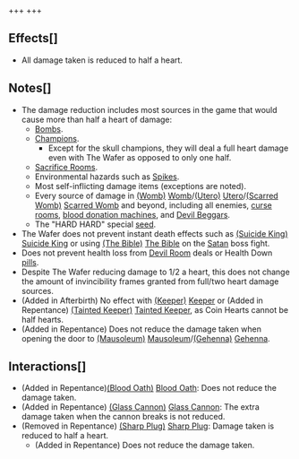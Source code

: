 +++
+++

Effects[]
---------


* All damage taken is reduced to half a heart.


Notes[]
-------


* The damage reduction includes most sources in the game that would cause more than half a heart of damage:
	+ [Bombs](/wiki/Pickups#Bombs "Pickups").
	+ [Champions](/wiki/Champion "Champion").
		- Except for the skull champions, they will deal a full heart damage even with The Wafer as opposed to only one half.
	+ [Sacrifice Rooms](/wiki/Sacrifice_Room "Sacrifice Room").
	+ Environmental hazards such as [Spikes](/wiki/Spikes "Spikes").
	+ Most self-inflicting damage items (exceptions are noted).
	+ Every source of damage in [(Womb)](/wiki/Womb "Womb") [Womb](/wiki/Womb "Womb")/[(Utero)](/wiki/Utero "Utero") [Utero](/wiki/Utero "Utero")/[(Scarred Womb)](/wiki/Scarred_Womb "Scarred Womb") [Scarred Womb](/wiki/Scarred_Womb "Scarred Womb") and beyond, including all enemies, [curse rooms](/wiki/Curse_Room "Curse Room"), [blood donation machines](/wiki/Blood_Donation_Machine "Blood Donation Machine"), and [Devil Beggars](/wiki/Devil_Beggar "Devil Beggar").
	+ The "HARD HARD" special [seed](/wiki/Seeds "Seeds").
* The Wafer does not prevent instant death effects such as [(Suicide King)](/wiki/Suicide_King "Suicide King") [Suicide King](/wiki/Suicide_King "Suicide King") or using [(The Bible)](/wiki/The_Bible "The Bible") [The Bible](/wiki/The_Bible "The Bible") on the [Satan](/wiki/Satan "Satan") boss fight.
* Does not prevent health loss from [Devil Room](/wiki/Devil_Room "Devil Room") deals or Health Down [pills](/wiki/Pills "Pills").
* Despite The Wafer reducing damage to 1/2 a heart, this does not change the amount of invincibility frames granted from full/two heart damage sources.
* (Added in Afterbirth) No effect with  [(Keeper)](/wiki/Keeper "Keeper") [Keeper](/wiki/Keeper "Keeper") or (Added in Repentance)  [(Tainted Keeper)](/wiki/Tainted_Keeper "Tainted Keeper") [Tainted Keeper](/wiki/Tainted_Keeper "Tainted Keeper"), as Coin Hearts cannot be half hearts.
* (Added in Repentance) Does not reduce the damage taken when opening the door to [(Mausoleum)](/wiki/Mausoleum "Mausoleum") [Mausoleum](/wiki/Mausoleum "Mausoleum")/[(Gehenna)](/wiki/Gehenna "Gehenna") [Gehenna](/wiki/Gehenna "Gehenna").


Interactions[]
--------------


* (Added in Repentance)[(Blood Oath)](/wiki/Blood_Oath "Blood Oath") [Blood Oath](/wiki/Blood_Oath "Blood Oath"): Does not reduce the damage taken.
* (Added in Repentance) [(Glass Cannon)](/wiki/Glass_Cannon "Glass Cannon") [Glass Cannon](/wiki/Glass_Cannon "Glass Cannon"): The extra damage taken when the cannon breaks is not reduced.
* (Removed in Repentance) [(Sharp Plug)](/wiki/Sharp_Plug "Sharp Plug") [Sharp Plug](/wiki/Sharp_Plug "Sharp Plug"): Damage taken is reduced to half a heart.
	+ (Added in Repentance) Does not reduce the damage taken.


